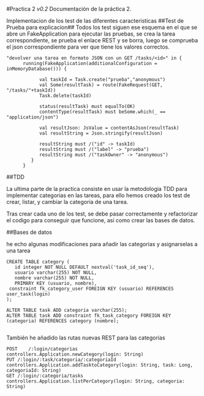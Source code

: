 #Practica 2 *v0.2* 
Documentación de la práctica 2.

Implementacion de los test de las diferentes caracteristicas
##Test de Prueba para explicacion##
Todos los test siguen ese esquema en el que se abre un FakeApplication para ejecutar las pruebas, se crea la tarea correspondiente, se prueba el enlace REST y se borra, luego se comprueba el json correspondiente para ver que tiene los valores correctos.

```
"devolver una tarea en formato JSON con un GET /tasks/<id>" in {
      running(FakeApplication(additionalConfiguration = inMemoryDatabase())) {
 
            val taskId = Task.create("prueba","anonymous")
            val Some(resultTask) = route(FakeRequest(GET, "/tasks/"+taskId))
            Task.delete(taskId)
 
            status(resultTask) must equalTo(OK)
            contentType(resultTask) must beSome.which(_ == "application/json")
 
            val resultJson: JsValue = contentAsJson(resultTask)
            val resultString = Json.stringify(resultJson) 
 
            resultString must /("id" -> taskId)
            resultString must /("label" -> "prueba")
            resultString must /("taskOwner" -> "anonymous")
         }
      }
```

##TDD

La ultima parte de la practica consiste en usar la metodologia TDD para implementar categorias en las tareas, para ello hemos creado los test de crear, listar, y cambiar la categoria de una tarea.

Tras crear cada uno de los test, se debe pasar correctamente y refactorizar el codigo para conseguir que funcione, así como crear las bases de datos.

##Bases de datos

he echo algunas modificaciones para añadir las categorias y asignarselas a una tarea

```
CREATE TABLE category (
   id integer NOT NULL DEFAULT nextval('task_id_seq'),
   usuario varchar(255) NOT NULL,
   nombre varchar(255) NOT NULL,
   PRIMARY KEY (usuario, nombre),
 constraint fk_category_user FOREIGN KEY (usuario) REFERENCES user_task(login)
);

ALTER TABLE task ADD categoria varchar(255);
ALTER TABLE task ADD constraint fk_task_category FOREIGN KEY (categoria) REFERENCES category (nombre);


```

También he añadido las rutas nuevas REST para las categorias

```
POST	/:login/categorias			controllers.Application.newCategory(login: String)
PUT	/:login/:task/categoria/:categoriaId	controllers.Application.addTasktoCategory(login: String, task: Long, categoriaId: String)
GET /:login/:categoria/tasks		controllers.Application.listPerCategory(login: String, categoria: String)

```